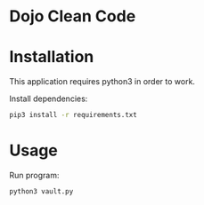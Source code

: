 Dojo Clean Code
===

# Installation

This application requires python3 in order to work.

Install dependencies:

```bash
pip3 install -r requirements.txt
```

# Usage

Run program:

```bash
python3 vault.py
```